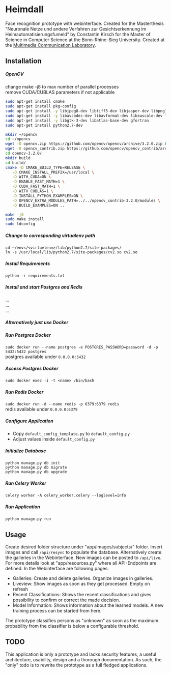 # Heimdall 
Face recognition prototype with webinterface. Created for the Masterthesis "Neuronale Netze und andere Verfahren zur 
Gesichtserkennung im Heimautomatisierungsfumeld" by Constantin Kirsch for the Master of Science in Computer Science at 
the Bonn-Rhine-Sieg University. Created at the [Multimedia Communication Laboratory](http://mc-lab.inf.h-brs.de/).  
  
 
## Installation


##### OpenCV 
change make -j8 to max number of parallel processes  
remove CUDA/CUBLAS parameters if not applicable
```bash
sudo apt-get install cmake
sudo apt-get install pkg-config
sudo apt-get install -y libjpeg8-dev libtiff5-dev libjasper-dev libpng12-dev
sudo apt-get install -y libavcodec-dev libavformat-dev libswscale-dev libv4l-dev libxvidcore-dev libx264-dev
sudo apt-get install -y libgtk-3-dev libatlas-base-dev gfortran
sudo apt-get install python2.7-dev

mkdir ~/opencv
cd ~/opencv
wget -O opencv.zip https://github.com/opencv/opencv/archive/3.2.0.zip && unzip opencv.zip
wget -O opencv_contrib.zip https://github.com/opencv/opencv_contrib/archive/3.2.0.zip && unzip opencv_contrib.zip
cd opencv-3.2.0/
mkdir build
cd build/
cmake -D CMAKE_BUILD_TYPE=RELEASE \
   -D CMAKE_INSTALL_PREFIX=/usr/local \
   -D WITH_CUDA=ON \
   -D ENABLE_FAST_MATH=1 \
   -D CUDA_FAST_MATH=1 \
   -D WITH_CUBLAS=1 \
   -D INSTALL_PYTHON_EXAMPLES=ON \
   -D OPENCV_EXTRA_MODULES_PATH=../../opencv_contrib-3.2.0/modules \
   -D BUILD_EXAMPLES=ON ..

make -j8
sudo make install
sudo ldconfig
```

##### Change to corresponding virtualenv path
```
cd ~/envs/<virtuelenv>/lib/python2.7/site-packages/
ln -s /usr/local/lib/python2.7/site-packages/cv2.so cv2.so
```
##### Install Requirements 
```python -r requirements.txt```

##### Install and start Postgres and Redis 
...  
...  
...

##### Alternatively just use Docker
##### Run Postgres Docker
`sudo docker run --name postgres -e POSTGRES_PASSWORD=password -d -p 5432:5432 postgres`  
postgres available under `0.0.0.0:5432`

##### Access Postgres Docker
`sudo docker exec -i -t <name> /bin/bash`

##### Run Redis Docker
`sudo docker run -d --name redis -p 6379:6379 redis`  
redis available under `0.0.0.0:6379`

##### Configure Application
- Copy `default_config_template.py` to `default_config.py`
- Adjust values inside `default_config.py`

##### Initialize Database
`python manage.py db init`  
`python manage.py db migrate`  
`python manage.py db upgrade`


##### Run Celery Worker
`celery worker -A celery_worker.celery --loglevel=info`

##### Run Application
`python manage.py run`

## Usage
Create desired folder structure under "app/images/subjects/" folder. Insert images and call `/api/resync` to populate 
the database. Alternatively create the galleries in the Webinterface. New images can be posted to `/api/live`. 
For more details look at "app/resources.py" where all API-Endpoints are defined. In the Webinterface are following 
pages:  
- Galleries: Create and delete galleries. Organize images in galleries.
- Liveview: Show images as soon as they get processed. Empty on refresh
- Recent Classifications: Shows the recent classifications and gives possibility to confirm or correct the made decision. 
- Model Information: Shows information about the learned models. A new training process can be started from here.

The prototype classifies persons as "unknown" as soon as the maximum probability from the classifier is below a configurable threshold.

## TODO
This application is only a prototype and lacks security features, a useful architecture, usability, design and a 
thorough documentation. As such, the "only" todo is to rewrite the prototype as a full fledged applications. 
            
    